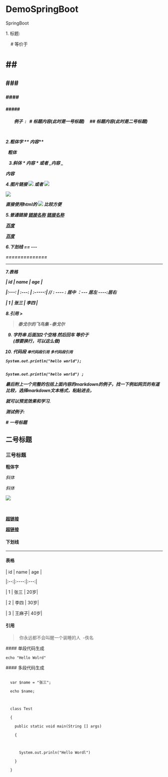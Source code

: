 # DemoSpringBoot
SpringBoot

1. 标题:        


    # 等价于 <h1>

##<h2>

###<h3>

####<h4>

#####<h5>

        例子  :   # 标题内容(此时是一号标题)     ## 标题内容(此时是二号标题)

        

2.粗体字 ** 内容** 

  **粗体** 

   3.斜体 * 内容 * 或者 _内容 _

_内容_

4.图片链接 ![](url) 或者 <img src="url"></img>


![]("http:/wwwwwwwww.ssjsj.sjsj/1.jpg")

直接使用html的 <img src="1.jpg"> 比较方便

5.普通链接 [链接名称](url) <a href="url">链接名称</a>

[百度]("http://www.baidu.com")

<a href="http://www.baidu.com">百度</a>

6.下划线 == ---

==============

------------------------


7.表格

| id | name | age |

|:---: | :---: | :-----:| // : ---- : 居中 ：--- 居左 ----:居右

| 1 | 张三 | 李四 |   

8.引用 >

> 泰戈尔的飞鸟集 -泰戈尔   

9. 字符串 后面加2个空格 然后回车 等价于 <br/> (想要换行，可以这么做)

10. 代码段 ` 单代码段引用 ` ``` 多代码段引用 ```



` System.out.println("hello world"); `

```

System.out.println("hello world") ;

```

最后附上一个完整的包括上面内容的markdown的例子，找一下例如网页的有道比较，选择markdown文本格式，粘贴进去，

就可以预览效果和学习.


测试例子:



﻿# 一号标题

## 二号标题

### 三号标题



**粗体字**  

*斜体*  

_斜体_



<img src="https://www.baidu.com/img/baidu_jgylogo3.gif" />  

  

<a href="http://www.baidu.com"> **超链接**</a>  

[**超链接**]("http://www.baidu.com")



#### 下划线  

----



#### 表格



| id | name | age |

|:--:|:----:|:---:|

| 1 | 张三 | 20岁|

| 2 | 李四 | 30岁|

| 3 | 王麻子| 40岁|



#### 引用



> 你永远都不会叫醒一个装睡的人  -佚名



#### 单段代码生成



` echo "Hello Wolrd" `



#### 多段代码生成



```

  var $name = "张三";

  echo $name;

   

  class Test

  {

    public static void main(String [] args)

    {

       

      System.out.prinln("Hello Wordl")

    }

  }
